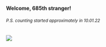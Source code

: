 #### Welcome, 685th stranger!

###### <sup>P.S. counting started approximately in 10.01.22</sup>

<img src="https://kraftwerk28.pp.ua/vcnt.png"></img>
